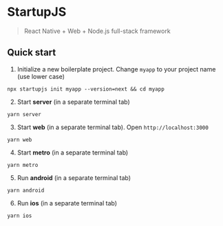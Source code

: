 # StartupJS

> React Native + Web + Node.js full-stack framework

## Quick start

1. Initialize a new boilerplate project. Change `myapp` to your project name (use lower case)

```
npx startupjs init myapp --version=next && cd myapp
```

2. Start **server** (in a separate terminal tab)

```
yarn server
```

3. Start **web** (in a separate terminal tab). Open `http://localhost:3000`

```
yarn web
```

4. Start **metro** (in a separate terminal tab)

```
yarn metro
```

5. Run **android** (in a separate terminal tab)

```
yarn android
```

6. Run **ios** (in a separate terminal tab)

```
yarn ios
```
